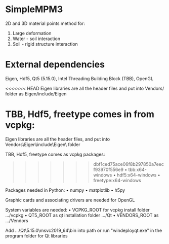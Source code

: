 # SimpleMPM3
2D and 3D material points method for:
1. Large deformation
2. Water - soil interaction
3. Soil - rigid structure interaction

# External dependencies
Eigen, Hdf5, Qt5 (5.15.0), Intel Threading Building Block (TBB), OpenGL

<<<<<<< HEAD
Eigen libraries are all the header files and put into Vendors/ folder as Eigen/include/Eigen

TBB, Hdf5, freetype comes in from vcpkg:
=======
Eigen libraries are all the header files, and put into Vendors\Eigen\include\Eigen\ folder

TBB, Hdf5, freetype comes as vcpkg packages:
>>>>>>> dbf1ced75ace06f8b297850a7eecf93970f556e9
• tbb:x64-windows
• hdf5:x64-windows
• freetype:x64-windows

Packages needed in Python:
• numpy
• matplotlib
• h5py

Graphic cards and associating drivers are needed for OpenGL

System variables are needed:
• VCPKG_ROOT for vcpkg install folder .../vcpkg
• QT5_ROOT as qt installation folder .../Qt
• VENDORS_ROOT as .../Vendors

Add ...\Qt\5.15.0\msvc2019_64\bin into path or run "windeployqt.exe" in the program folder for Qt libraries  
